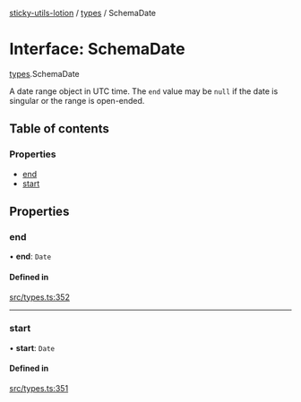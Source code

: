 [sticky-utils-lotion](../README.md) / [types](../modules/types.md) / SchemaDate

# Interface: SchemaDate

[types](../modules/types.md).SchemaDate

A date range object in UTC time. The `end` value may be `null` if the date is singular or the range is open-ended.

## Table of contents

### Properties

- [end](types.SchemaDate.md#end)
- [start](types.SchemaDate.md#start)

## Properties

### end

• **end**: `Date`

#### Defined in

[src/types.ts:352](https://github.com/sticky/sticky-utils-lotion/blob/a6e9a0a/src/types.ts#L352)

___

### start

• **start**: `Date`

#### Defined in

[src/types.ts:351](https://github.com/sticky/sticky-utils-lotion/blob/a6e9a0a/src/types.ts#L351)
